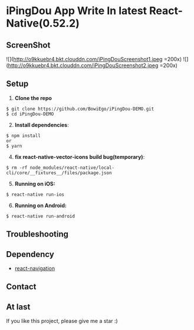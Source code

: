 # iPingDou App Write In latest React-Native(0.52.2)

## ScreenShot
![](http://o9kkuebr4.bkt.clouddn.com/iPingDouScreenshot1.jpeg =200x)
![](http://o9kkuebr4.bkt.clouddn.com/iPingDouScreenshot2.jpeg =200x)

## Setup

1. **Clone the repo**

```
$ git clone https://github.com/BowiEgo/iPingDou-DEMO.git
$ cd iPingDou-DEMO
```

2. **Install dependencies**:

```
$ npm install
or
$ yarn
```

4. **fix react-native-vector-icons build bug(temporary)**:

```
$ rm -rf node_modules/react-native/local-cli/core/__fixtures__/files/package.json
```


5. **Running on iOS:**

```
$ react-native run-ios
```

6. **Running on Android:**

```
$ react-native run-android
```

## Troubleshooting

## Dependency

* [react-navigation](https://github.com/react-community/react-navigation)


## Contact

## At last

If you like this project, please give me a star  :)
